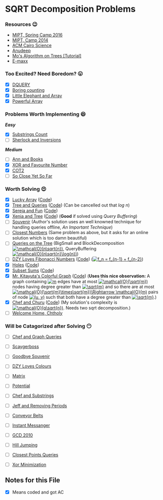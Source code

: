 # SQRT Decomposition Problems #
### Resources :wink: ###
* [MIPT, Spring Camp 2016](https://github.com/MamnoonSiam/Files/blob/master/mipt-2016-burunduk1-sqrt.en.pdf)
* [MIPT, Camp 2014](https://github.com/MamnoonSiam/Files/blob/master/mipt-2014-burunduk1.en.pdf)
* [ACM Cairo Science](https://acmcairoscience.wordpress.com/2015/04/06/sqrt-decomposition/)
* [Anudeep](http://blog.anudeep2011.com/mos-algorithm/)
* [Mo's Algorithm on Trees [Tutorial]](http://codeforces.com/blog/entry/43230)
* [E-maxx](http://e-maxx.ru/algo/sqrt_decomposition)
### Too Excited? Need Boredom? :stuck_out_tongue: ###
- [x] [DQUERY](http://www.spoj.com/problems/DQUERY)
- [x] [Boring counting](http://acm.hdu.edu.cn/showproblem.php?pid=4358)
- [x] [Little Elephant and Array](http://codeforces.com/problemset/problem/220/B)
- [x] [Powerful Array](http://codeforces.com/problemset/problem/86/D)
### Problems Worth Implementing :smile: ###
***Easy***
- [x] [Substrings Count](https://www.hackerearth.com/problem/algorithm/substrings-count-3/)
- [ ] [Sherlock and Inversions](https://www.hackerearth.com/practice/data-structures/advanced-data-structures/fenwick-binary-indexed-trees/practice-problems/algorithm/sherlock-and-inversions/)

***Medium***
- [ ] [Ann and Books](http://codeforces.com/contest/877/problem/F)
- [x] [XOR and Favourite Number](http://codeforces.com/contest/617/problem/E)
- [x] [COT2](http://www.spoj.com/problems/COT2/)
- [ ] [So Close Yet So Far](https://www.codechef.com/problems/CLOSEFAR)
### Worth Solving :heart_eyes: ###
- [x] [Lucky Array](http://codeforces.com/problemset/problem/121/E) ([Code](http://codeforces.com/contest/121/submission/30626238))
- [x] [Tree and Queries](http://codeforces.com/contest/375/problem/D) ([Code](http://codeforces.com/contest/375/submission/30759429)) (Can be cancelled out that *log n*)
- [x] [Sereja and Fun](http://codeforces.com/contest/455/problem/D) ([Code](http://codeforces.com/contest/455/submission/30763439))
- [x] [Xenia and Tree](http://codeforces.com/contest/342/problem/E) ([Code](http://codeforces.com/contest/342/submission/30840630)) (**Good** if solved using *Query Buffering*)
- [ ] [Souvenir](http://codeforces.com/contest/765/problem/F) (Author's solution uses an well knowned technique for handling queries offline, *An Important Technique*)
- [ ] [Closest Numbers](https://csacademy.com/contest/round-54/task/closest-numbers/) (Same problem as above, but it asks for an online solution which is too damn beautiful)
- [ ] [Queries on the Tree](http://codeforces.com/gym/100589/problem/A) (BigSmall and BlockDecomposition <a href="https://www.codecogs.com/eqnedit.php?latex=\mathcal{O}(n\sqrt{n})" target="_blank"><img src="https://latex.codecogs.com/gif.latex?\mathcal{O}(n\sqrt{n})" title="\mathcal{O}(n\sqrt{n})" /></a>, QueryBuffering <a href="https://www.codecogs.com/eqnedit.php?latex=\mathcal{O}(n\sqrt{n}\log{n})" target="_blank"><img src="https://latex.codecogs.com/gif.latex?\mathcal{O}(n\sqrt{n}\log{n})" title="\mathcal{O}(n\sqrt{n}\log{n})" /></a>)
- [ ] [DZY Loves Fibonacci Numbers](http://codeforces.com/contest/447/problem/E) ([Code](google.com)) (<a href="https://www.codecogs.com/eqnedit.php?latex=f_n&space;=&space;f_{n-1}&space;&plus;&space;f_{n-2}" target="_blank"><img src="https://latex.codecogs.com/gif.latex?f_n&space;=&space;f_{n-1}&space;&plus;&space;f_{n-2}" title="f_n = f_{n-1} + f_{n-2}" /></a>)
- [x] [Holes](http://codeforces.com/contest/13/problem/E) ([Code](http://codeforces.com/contest/13/submission/34184469))
- [x] [Subset Sums](http://codeforces.com/contest/348/problem/C) ([Code](http://codeforces.com/contest/348/submission/34185514))
- [x] [Mr. Kitayuta's Colorful Graph](http://codeforces.com/contest/506/problem/D) ([Code](http://codeforces.com/contest/506/submission/34209479)) (**Uses this nice observation:** A graph containing <a href="https://www.codecogs.com/eqnedit.php?latex=m" target="_blank"><img src="https://latex.codecogs.com/gif.latex?m" title="m" /></a> edges have at most <a href="https://www.codecogs.com/eqnedit.php?latex=\mathcal{O}(\sqrt{m})" target="_blank"><img src="https://latex.codecogs.com/gif.latex?\mathcal{O}(\sqrt{m})" title="\mathcal{O}(\sqrt{m})" /></a> nodes having degree greater than <a href="https://www.codecogs.com/eqnedit.php?latex=\sqrt{m}" target="_blank"><img src="https://latex.codecogs.com/gif.latex?\sqrt{m}" title="\sqrt{m}" /></a> and so there are at most <a href="https://www.codecogs.com/eqnedit.php?latex=\mathcal{O}(\sqrt{m}\times\sqrt{m})\Rightarrow&space;\mathcal{O}(m)" target="_blank"><img src="https://latex.codecogs.com/gif.latex?\mathcal{O}(\sqrt{m}\times\sqrt{m})\Rightarrow&space;\mathcal{O}(m)" title="\mathcal{O}(\sqrt{m}\times\sqrt{m})\Rightarrow \mathcal{O}(m)" /></a> pairs of node <a href="https://www.codecogs.com/eqnedit.php?latex=(u,&space;v)" target="_blank"><img src="https://latex.codecogs.com/gif.latex?(u,&space;v)" title="(u, v)" /></a> such that both have a degree greater than <a href="https://www.codecogs.com/eqnedit.php?latex=\sqrt{m}" target="_blank"><img src="https://latex.codecogs.com/gif.latex?\sqrt{m}" title="\sqrt{m}" /></a>.)
- [x] [Chef and Churu](https://www.codechef.com/NOV14/problems/FNCS/) ([Code](https://www.codechef.com/viewsolution/17063223)) (My solution's complexity is <a href="https://www.codecogs.com/eqnedit.php?latex=\mathcal{O}(q\sqrt{n})" target="_blank"><img src="https://latex.codecogs.com/gif.latex?\mathcal{O}(q\sqrt{n})" title="\mathcal{O}(q\sqrt{n})" /></a>. Needs two sqrt decomposition.)
- [ ] [Welcome Home, Chtholy](http://codeforces.com/contest/896/problem/E)
### Will be Catagorized after Solving :no_mouth: ###
- [ ] [Chef and Graph Queries](https://www.codechef.com/problems/GERALD07)
- [ ] [Scaygerboss](http://codeforces.com/contest/513/problem/F2)
- [ ] [Goodbye Souvenir](http://codeforces.com/contest/849/problem/E)
- [ ] [DZY Loves Colours](http://codeforces.com/contest/444/problem/C)
- [ ] [Matrix](https://www.codechef.com/MARCH15/problems/MTRWY)
- [ ] [Potential](https://www.hackerearth.com/practice/data-structures/advanced-data-structures/segment-trees/practice-problems/algorithm/potential-baac3b0b/description/)
- [ ] [Chef and Substrings](https://www.codechef.com/problems/GERALD3)
- [ ] [Jeff and Removing Periods](http://codeforces.com/problemset/problem/351/D)
- [ ] [Conveyor Belts](http://codeforces.com/contest/487/problem/D)
- [ ] [Instant Messanger](http://codeforces.com/contest/398/problem/D)
- [ ] [GCD 2010](http://acm.timus.ru/problem.aspx?space=1&num=1846)
- [ ] [Hill Jumping](https://www.codechef.com/AUG17/problems/HILLJUMP)
- [ ] [Closest Points Queries](https://www.codechef.com/LTIME47/problems/CLOSESTQ)
- [ ] [Xor Minimization](https://www.codechef.com/problems/MINXOR)


## Notes for this File ##
- [x] Means coded and got AC
